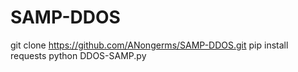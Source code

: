 # SAMP-DDOS 
git clone https://github.com/ANongerms/SAMP-DDOS.git
pip install requests
python DDOS-SAMP.py

